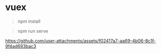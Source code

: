 # vuex


> npm install 

> npm run serve


https://github.com/user-attachments/assets/f02417a7-aa69-4b06-8c1f-9f4ad693bac3

